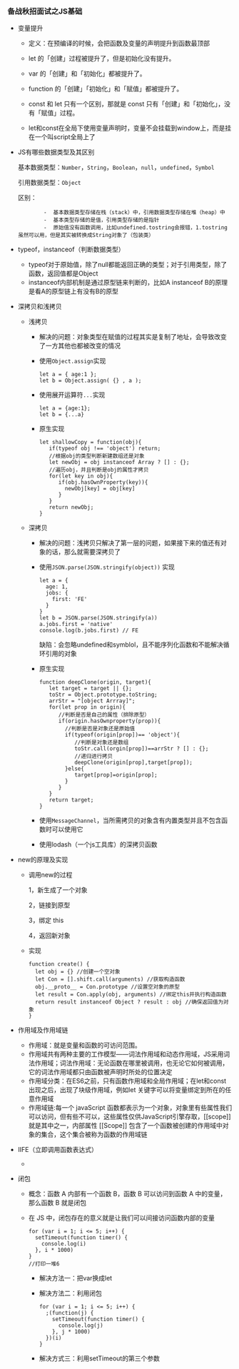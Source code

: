 ### 备战秋招面试之JS基础

- 变量提升

  - 定义：在预编译的时候，会把函数及变量的声明提升到函数最顶部

  - let 的「创建」过程被提升了，但是初始化没有提升。
  - var 的「创建」和「初始化」都被提升了。
  - function 的「创建」「初始化」和「赋值」都被提升了。
  - const 和 let 只有一个区别，那就是 const 只有「创建」和「初始化」，没有「赋值」过程。
  - let和const在全局下使用变量声明时，变量不会挂载到window上，而是挂在一个叫script全局上了

- JS有哪些数据类型及其区别

  基本数据类型：`Number`，`String`，`Boolean`，`null`，`undefined`，`Symbol`

  引用数据类型：`Object`

  区别：

              -  基本数据类型存储在栈（stack）中，引用数据类型存储在堆（heap）中
              -  基本类型存储的是值，引用类型存储的是指针
              -  原始值没有函数调用，比如undefined.tostring会报错，1.tostring虽然可以用，但是其实被转换成String对象了（包装类）

- typeof，instanceof（判断数据类型）

  - typeof对于原始值，除了null都能返回正确的类型；对于引用类型，除了函数，返回值都是Object
  - instanceof内部机制是通过原型链来判断的，比如A instanceof B的原理是看A的原型链上有没有B的原型

- 深拷贝和浅拷贝

  - 浅拷贝

    - 解决的问题：对象类型在赋值的过程其实是复制了地址，会导致改变了一方其他也都被改变的情况

    - 使用`Object.assign`实现

      ```
      let a = { age:1 };
      let b = Object.assign( {} , a );
      ```

    - 使用展开运算符`...`实现

      ```
      let a = {age:1};
      let b = {...a}
      ```

    - 原生实现

      ```
      let shallowCopy = function(obj){
         if(typeof obj !== 'object') return;
         //根据obj的类型判断新建数组还是对象
         let newObj = obj instanceof Array ? [] : {};
         //遍历obj，并且判断是obj的属性才拷贝
         for(let key in obj){
            if(obj.hasOwnProperty(key)){
              newObj[key] = obj[key]
            }
         }
         return newObj;
      }
      ```

  - 深拷贝

    - 解决的问题：浅拷贝只解决了第一层的问题，如果接下来的值还有对象的话，那么就需要深拷贝了

    - 使用`JSON.parse(JSON.stringify(object))` 实现

      ```
      let a = {
        age: 1,
        jobs: {
          first: 'FE'
        }
      }
      let b = JSON.parse(JSON.stringify(a))
      a.jobs.first = 'native'
      console.log(b.jobs.first) // FE
      ```

      缺陷：会忽略undefined和symblol，且不能序列化函数和不能解决循环引用的对象

    - 原生实现

      ```
      function deepClone(origin, target){
         let target = target || {};
         toStr = Object.prototype.toString;
         arrStr = "[object Arrray]";
         for(let prop in origin){
            //判断是否是自己的属性（排除原型）
            if(origin.hasOwnproperty(prop)){
              //判断是否是对象还是原始值
              if(typeof(origin[prop])== 'object'){
                 //判断是对象还是数组
                 toStr.call(orgin[prop])==arrStr ? [] : {};
                 //递归进行拷贝
                 deepClone(origin[prop],target[prop]);
              }else{
                 target[prop]=origin[prop];
              }
            }
         }
         return target;
      }
      ```

    - 使用`MessageChannel`，当所需拷贝的对象含有内置类型并且不包含函数时可以使用它

    - 使用lodash（一个js工具库）的深拷贝函数

- new的原理及实现

  - 调用new的过程

    1，新生成了一个对象

    2，链接到原型

    3，绑定 this

    4，返回新对象

  - 实现

    ```
    function create() {
      let obj = {} //创建一个空对象
      let Con = [].shift.call(arguments) //获取构造函数
      obj.__proto__ = Con.prototype //设置空对象的原型
      let result = Con.apply(obj, arguments) //绑定this并执行构造函数
      return result instanceof Object ? result : obj //确保返回值为对象
    }
    ```

- 作用域及作用域链

  - 作用域：就是变量和函数的可访问范围。
  - 作用域共有两种主要的工作模型——词法作用域和动态作用域，JS采用词法作用域；词法作用域：无论函数在哪里被调用，也无论它如何被调用，它的词法作用域都只由函数被声明时所处的位置决定
  - 作用域分类：在ES6之前，只有函数作用域和全局作用域；在let和const出现之后，出现了块级作用域，例如let 关键字可以将变量绑定到所在的任意作用域
  - 作用域链:每一个 javaScript 函数都表示为一个对象，对象里有些属性我们可以访问，但有些不可以，这些属性仅供JavaScript引擎存取，[[scope]]就是其中之一，内部属性 [[Scope]] 包含了一个函数被创建的作用域中对象的集合，这个集合被称为函数的作用域链

- IIFE（立即调用函数表达式）

  - 

- 闭包

  - 概念：函数 A 内部有一个函数 B，函数 B 可以访问到函数 A 中的变量，那么函数 B 就是闭包

  - 在 JS 中，闭包存在的意义就是让我们可以间接访问函数内部的变量

    ```
    for (var i = 1; i <= 5; i++) {
      setTimeout(function timer() {
        console.log(i)
      }, i * 1000)
    }
    //打印一堆6
    ```

    - 解决方法一：把var换成let

    - 解决方法二：利用闭包

      ```
      for (var i = 1; i <= 5; i++) {
        ;(function(j) {
          setTimeout(function timer() {
            console.log(j)
          }, j * 1000)
        })(i)
      }
      ```

    - 解决方式三：利用setTimeout的第三个参数

      

